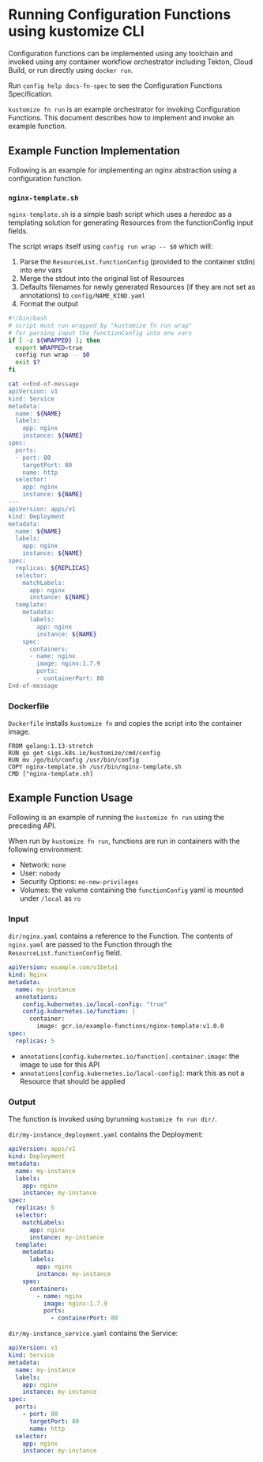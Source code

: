 # Running Configuration Functions using kustomize CLI

Configuration functions can be implemented using any toolchain and invoked using any
container workflow orchestrator including Tekton, Cloud Build, or run directly using `docker run`.

Run `config help docs-fn-spec` to see the Configuration Functions Specification.

`kustomize fn run` is an example orchestrator for invoking Configuration Functions. This
document describes how to implement and invoke an example function.

## Example Function Implementation

Following is an example for implementing an nginx abstraction using a configuration
function.

### `nginx-template.sh`

`nginx-template.sh` is a simple bash script which uses a _heredoc_ as a templating solution
for generating Resources from the functionConfig input fields.

The script wraps itself using `config run wrap -- $0` which will:

1. Parse the `ResourceList.functionConfig` (provided to the container stdin) into env vars
2. Merge the stdout into the original list of Resources
3. Defaults filenames for newly generated Resources (if they are not set as annotations)
   to `config/NAME_KIND.yaml`
4. Format the output

```bash
#!/bin/bash
# script must run wrapped by "kustomize fn run wrap"
# for parsing input the functionConfig into env vars
if [ -z ${WRAPPED} ]; then
  export WRAPPED=true
  config run wrap -- $0
  exit $?
fi

cat <<End-of-message
apiVersion: v1
kind: Service
metadata:
  name: ${NAME}
  labels:
    app: nginx
    instance: ${NAME}
spec:
  ports:
  - port: 80
    targetPort: 80
    name: http
  selector:
    app: nginx
    instance: ${NAME}
---
apiVersion: apps/v1
kind: Deployment
metadata:
  name: ${NAME}
  labels:
    app: nginx
    instance: ${NAME}
spec:
  replicas: ${REPLICAS}
  selector:
    matchLabels:
      app: nginx
      instance: ${NAME}
  template:
    metadata:
      labels:
        app: nginx
        instance: ${NAME}
    spec:
      containers:
      - name: nginx
        image: nginx:1.7.9
        ports:
        - containerPort: 80
End-of-message
```

### Dockerfile

`Dockerfile` installs `kustomize fn` and copies the script into the container image.

```
FROM golang:1.13-stretch
RUN go get sigs.k8s.io/kustomize/cmd/config
RUN mv /go/bin/config /usr/bin/config
COPY nginx-template.sh /usr/bin/nginx-template.sh
CMD ["nginx-template.sh]
```

## Example Function Usage

Following is an example of running the `kustomize fn run` using the preceding API.

When run by `kustomize fn run`, functions are run in containers with the
following environment:

- Network: `none`
- User: `nobody`
- Security Options: `no-new-privileges`
- Volumes: the volume containing the `functionConfig` yaml is mounted under `/local` as `ro`

### Input

`dir/nginx.yaml` contains a reference to the Function. The contents of `nginx.yaml`
are passed to the Function through the `ResourceList.functionConfig` field.

```yaml
apiVersion: example.com/v1beta1
kind: Nginx
metadata:
  name: my-instance
  annotations:
    config.kubernetes.io/local-config: "true"
    config.kubernetes.io/function: |
      container:
        image: gcr.io/example-functions/nginx-template:v1.0.0
spec:
  replicas: 5
```

- `annotations[config.kubernetes.io/function].container.image`: the image to use for this API
- `annotations[config.kubernetes.io/local-config]`: mark this as not a Resource that should
  be applied

### Output

The function is invoked using byrunning `kustomize fn run dir/`.

`dir/my-instance_deployment.yaml` contains the Deployment:

```yaml
apiVersion: apps/v1
kind: Deployment
metadata:
  name: my-instance
  labels:
    app: nginx
    instance: my-instance
spec:
  replicas: 5
  selector:
    matchLabels:
      app: nginx
      instance: my-instance
  template:
    metadata:
      labels:
        app: nginx
        instance: my-instance
    spec:
      containers:
        - name: nginx
          image: nginx:1.7.9
          ports:
            - containerPort: 80
```

`dir/my-instance_service.yaml` contains the Service:

```yaml
apiVersion: v1
kind: Service
metadata:
  name: my-instance
  labels:
    app: nginx
    instance: my-instance
spec:
  ports:
    - port: 80
      targetPort: 80
      name: http
  selector:
    app: nginx
    instance: my-instance
```
